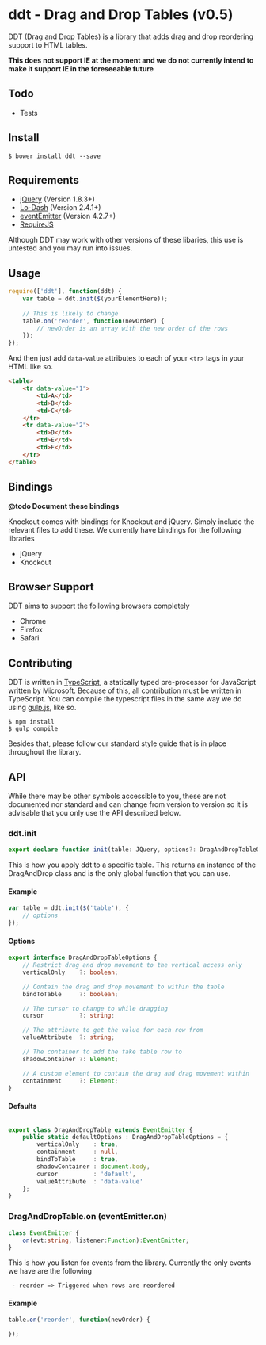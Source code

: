 ddt - Drag and Drop Tables (v0.5)
===

DDT (Drag and Drop Tables) is a library that adds drag and drop reordering support to HTML tables. 

**This does not support IE at the moment and we do not currently intend to make it support IE in the foreseeable future**

## Todo

 - Tests

## Install

```
$ bower install ddt --save
```

## Requirements

 - [jQuery](http://jquery.com) (Version 1.8.3+)
 - [Lo-Dash](http://lodash.com/) (Version 2.4.1+)
 - [eventEmitter](https://github.com/Wolfy87/EventEmitter) (Version 4.2.7+)
 - [RequireJS](http://requirejs.org/)

Although DDT may work with other versions of these libaries, this use is untested and you may run into issues.

## Usage

```js
require(['ddt'], function(ddt) {
	var table = ddt.init($(yourElementHere)); 
	
	// This is likely to change
	table.on('reorder', function(newOrder) {
	    // newOrder is an array with the new order of the rows
	});
});
```

And then just add `data-value` attributes to each of your `<tr>` tags in your HTML like so.

```html
<table>
	<tr data-value="1">
		<td>A</td>
		<td>B</td>
		<td>C</td>
	</tr>
	<tr data-value="2">
        <td>D</td>
        <td>E</td>
        <td>F</td>
    </tr>
</table>
```

## Bindings

**@todo Document these bindings**

Knockout comes with bindings for Knockout and jQuery. Simply include the relevant files to add these. We currently have bindings for the following libraries

 - jQuery
 - Knockout

## Browser Support

DDT aims to support the following browsers completely

 - Chrome
 - Firefox
 - Safari

## Contributing

DDT is written in [TypeScript](http://www.typescriptlang.org/), a statically typed pre-processor for JavaScript written by Microsoft. Because of this, all contribution must be written in TypeScript. You can compile the typescript files in the same way we do using [gulp.js](http://gulpjs.com/), like so.

```
$ npm install
$ gulp compile
```

Besides that, please follow our standard style guide that is in place throughout the library.

## API

While there may be other symbols accessible to you, these are not documented nor standard and can change from version to version so it is advisable that you only use the API described below.

### ddt.init

```typescript
export declare function init(table: JQuery, options?: DragAndDropTableOptions): DragAndDropTable;
```

This is how you apply ddt to a specific table. This returns an instance of the DragAndDrop class and is the only global function that you can use.

#### Example

```js
var table = ddt.init($('table'), {
    // options
});
```

#### Options

```typescript
export interface DragAndDropTableOptions {
    // Restrict drag and drop movement to the vertical access only
    verticalOnly    ?: boolean;

    // Contain the drag and drop movement to within the table
    bindToTable     ?: boolean;

    // The cursor to change to while dragging
    cursor          ?: string;

    // The attribute to get the value for each row from
    valueAttribute  ?: string;

    // The container to add the fake table row to
    shadowContainer ?: Element;

    // A custom element to contain the drag and drag movement within
    containment     ?: Element;
}
```

#### Defaults

```typescript

export class DragAndDropTable extends EventEmitter {
    public static defaultOptions : DragAndDropTableOptions = {
        verticalOnly    : true,
        containment     : null,
        bindToTable     : true,
        shadowContainer : document.body,
        cursor          : 'default',
        valueAttribute  : 'data-value'
    };
}
```

### DragAndDropTable.on (eventEmitter.on)

```typescript
class EventEmitter {
    on(evt:string, listener:Function):EventEmitter;
}
```

This is how you listen for events from the library. Currently the only events we have are the following

 ```
  - reorder => Triggered when rows are reordered
 ```

#### Example

 ```js
 table.on('reorder', function(newOrder) {

 });
 ```
